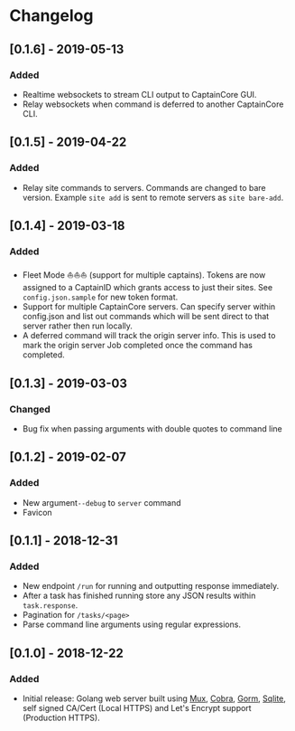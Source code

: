 # Changelog

## [0.1.6] - 2019-05-13
### Added
- Realtime websockets to stream CLI output to CaptainCore GUI.
- Relay websockets when command is deferred to another CaptainCore CLI.

## [0.1.5] - 2019-04-22
### Added
- Relay site commands to servers. Commands are changed to bare version. Example `site add` is sent to remote servers as `site bare-add`.

## [0.1.4] - 2019-03-18
### Added
- Fleet Mode  ⛵⛵⛵ (support for multiple captains). Tokens are now assigned to a CaptainID which grants access to just their sites. See `config.json.sample` for new token format.
- Support for multiple CaptainCore servers. Can specify server within config.json and list out commands which will be sent direct to that server rather then run locally.
- A deferred command will track the origin server info. This is used to mark the origin server Job completed once the command has completed. 

## [0.1.3] - 2019-03-03
### Changed
- Bug fix when passing arguments with double quotes to command line

## [0.1.2] - 2019-02-07
### Added
- New argument`--debug` to `server` command
- Favicon

## [0.1.1] - 2018-12-31
### Added
- New endpoint `/run` for running and outputting response immediately.
- After a task has finished running store any JSON results within `task.response`.
- Pagination for `/tasks/<page>`
- Parse command line arguments using regular expressions.

## [0.1.0] - 2018-12-22
### Added
- Initial release: Golang web server built using [Mux](https://github.com/gorilla/mux), [Cobra](https://github.com/spf13/cobra), [Gorm](http://gorm.io/), [Sqlite](https://www.sqlite.org), self signed CA/Cert (Local HTTPS) and Let's Encrypt support (Production HTTPS).